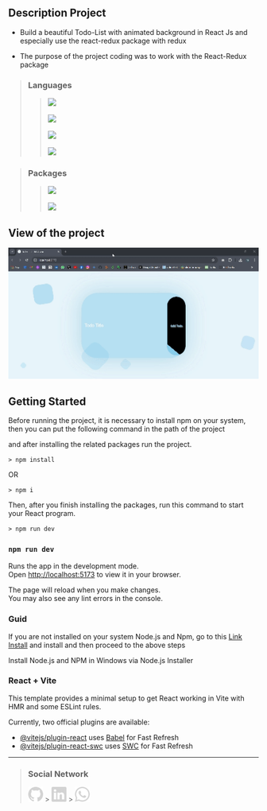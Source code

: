 ## Description Project

- Build a beautiful Todo-List with animated background in React Js and especially use the react-redux package with redux

- The purpose of the project coding was to work with the React-Redux package

> ### Languages
>
> > ![](https://readme-typing-svg.demolab.com?font=Fira+Code&size=16&duration=1500&pause=5000&color=5BCAF7&random=false&width=100&height=25&lines=React+Js)
> >
> > ![](https://readme-typing-svg.demolab.com?font=Fira+Code&size=16&duration=1500&pause=5000&color=F77F1A&random=false&width=55&height=25&lines=Html5)
> >
> > ![](https://readme-typing-svg.demolab.com?font=Fira+Code&size=16&duration=1500&pause=5000&color=5BCAF7&random=false&width=55&height=25&lines=Css3)
> >
> > ![](https://readme-typing-svg.demolab.com?font=Fira+Code&size=16&duration=1500&pause=5000&color=FAFF09&random=false&width=100&height=25&lines=JavaScript)

> ### Packages
>
> > ![](https://readme-typing-svg.demolab.com?font=Fira+Code&size=16&duration=1500&pause=5000&color=C25QA1FF&random=false&width=150&height=25&lines=react-redux)
> >
> > ![](https://readme-typing-svg.demolab.com?font=Fira+Code&size=16&duration=1500&pause=5000&color=CB58F7FF&random=false&width=150&height=25&lines=redux)

## View of the project

<img src="./public/Images/video.gif" width="1000px"/>

## Getting Started

Before running the project, it is necessary to install npm on your system, then you can put the following command in the path of the project

and after installing the related packages run the project.

```
> npm install
```

OR

```
> npm i
```

Then, after you finish installing the packages, run this command to start your React program.

```
> npm run dev
```

### `npm run dev`

Runs the app in the development mode.\
Open [http://localhost:5173](http://localhost:5173) to view it in your browser.

The page will reload when you make changes.\
You may also see any lint errors in the console.

### Guid

If you are not installed on your system Node.js and Npm, go to this [Link Install](https://nodejs.org/en/download) and install and then proceed to the above steps

Install Node.js and NPM in Windows via Node.js Installer

### React + Vite

This template provides a minimal setup to get React working in Vite with HMR and some ESLint rules.

Currently, two official plugins are available:

- [@vitejs/plugin-react](https://github.com/vitejs/vite-plugin-react/blob/main/packages/plugin-react/README.md) uses [Babel](https://babeljs.io/) for Fast Refresh
- [@vitejs/plugin-react-swc](https://github.com/vitejs/vite-plugin-react-swc) uses [SWC](https://swc.rs/) for Fast Refresh

---

> ### Social Network
>
> [<img src="./public/Images/github.png" width="30">](https://github.com/MuhammadZawar11681) > [<img src="./public/Images/linkedin.png" width="30">](https://www.linkedin.com/in/muhammad-zawar-51212a233/) > [<img src="./public/Images/whatsapp.png" width="30">](https://wa.me/923179889883)

<!-- > [<img src="./public/Images/wakatimesvg.png" width="130">](https://wakatime.com/@khadem_mh) -->
